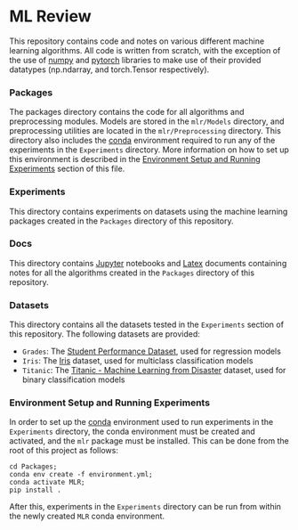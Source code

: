 # ML Review
This repository contains code and notes on various different machine learning algorithms. All code is written from scratch, with the exception of the use of [numpy][1] and [pytorch][2] libraries to make use of their provided datatypes (np.ndarray, and torch.Tensor respectively).

### Packages
The packages directory contains the code for all algorithms and preprocessing modules. Models are stored in the `mlr/Models` directory, and preprocessing utilities are located in the `mlr/Preprocessing` directory. This directory also includes the [conda][3] environment required to run any of the experiments in the `Experiments` directory. More information on how to set up this environment is described in the [Environment Setup and Running Experiments](#environment-setup-and-running-experiments) section of this file.

### Experiments
This directory contains experiments on datasets using the machine learning packages created in the `Packages` directory of this repository.

### Docs
This directory contains [Jupyter][8] notebooks and [Latex][4] documents containing notes for all the algorithms created in the `Packages` directory of this repository.

### Datasets
This directory contains all the datasets tested in the `Experiments` section of this repository. The following datasets are provided:
- `Grades`: The [Student Performance Dataset][5], used for regression models
- `Iris`: The [Iris][6] dataset, used for multiclass classification models
- `Titanic`: The [Titanic - Machine Learning from Disaster][7] dataset, used for binary classification models

### Environment Setup and Running Experiments
In order to set up the [conda][3] environment used to run experiments in the `Experiments` directory, the conda environment must be created and activated, and the `mlr` package must be installed. This can be done from the root of this project as follows:
```
cd Packages;
conda env create -f environment.yml;
conda activate MLR;
pip install .
```
After this, experiments in the `Experiments` directory can be run from within the newly created `MLR` conda environment.

[1]: https://numpy.org/
[2]: https://pytorch.org/
[3]: https://docs.conda.io/en/latest/
[4]: https://www.latex-project.org/
[5]: https://archive.ics.uci.edu/ml/datasets/student+performance
[6]: https://archive.ics.uci.edu/ml/datasets/iris
[7]: https://www.kaggle.com/c/titanic
[8]: https://jupyter.org/
